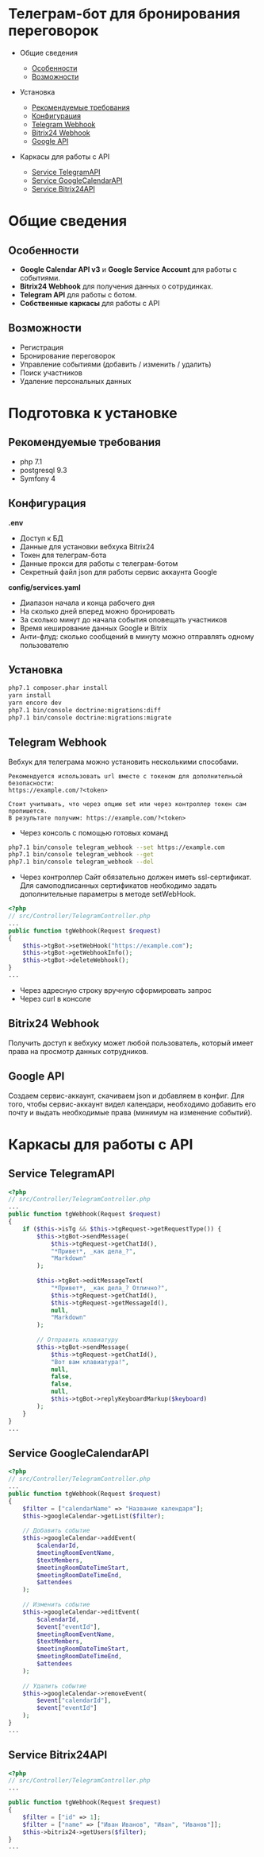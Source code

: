 Телеграм-бот для бронирования переговорок
======

- Общие сведения
  - [Особенности](#Особенности)
  - [Возможности](#Возможности)
- Установка
  - [Рекомендуемые требования](#Рекомендуемые-требования)
  - [Конфигурация](#Конфигурация)
  - [Telegram Webhook](#Telegram-Webhook)
  - [Bitrix24 Webhook](#Bitrix24-Webhook)
  - [Google API](#Google-API)

- Каркасы для работы с API
  - [Service TelegramAPI](#Service-TelegramAPI)
  - [Service GoogleCalendarAPI](#Service-GoogleCalendarAPI)
  - [Service Bitrix24API](#Service-Bitrix24API)

Общие сведения
======

Особенности
------

- **Google Calendar API v3** и **Google Service Account** для работы с событиями. 
- **Bitrix24 Webhook** для получения данных о сотрудинках.
- **Telegram API** для работы с ботом.
- **Собственные каркасы** для работы с API

Возможности
------

- Регистрация
- Бронирование переговорок
- Управление событиями (добавить / изменить / удалить)
- Поиск участников
- Удаление персональных данных

Подготовка к установке
======

Рекомендуемые требования
------

- php 7.1
- postgresql 9.3
- Symfony 4

Конфигурация
------

**.env**
- Доступ к БД
- Данные для установки вебхука Bitrix24
- Токен для телеграм-бота
- Данные прокси для работы с телеграм-ботом
- Секретный файл json для работы сервис аккаунта Google

**config/services.yaml**
- Диапазон начала и конца рабочего дня
- На сколько дней вперед можно бронировать
- За сколько минут до начала события оповещать участников
- Время кеширование данных Google и Bitrix
- Анти-флуд: сколько сообщений в минуту можно отправлять одному пользователю

Установка
------

```bash
php7.1 composer.phar install
yarn install
yarn encore dev
php7.1 bin/console doctrine:migrations:diff
php7.1 bin/console doctrine:migrations:migrate
```

Telegram Webhook
------
Вебхук для телеграма можно установить несколькими способами.

    Рекомендуется использовать url вместе с токеном для дополнителньой безопасности:
    https://example.com/?<token>
    
    Стоит учитывать, что через опцию set или через контроллер токен сам пропишется.
    В результате получим: https://example.com/?<token>
    
- Через консоль с помощью готовых команд
```bash
php7.1 bin/console telegram_webhook --set https://example.com
php7.1 bin/console telegram_webhook --get
php7.1 bin/console telegram_webhook --del
```

- Через контроллер
Сайт обязательно должен иметь ssl-сертификат. Для самоподписанных сертификатов необходимо задать дополнительные
параметры в методе setWebHook.
```php
<?php
// src/Controller/TelegramController.php
...
public function tgWebhook(Request $request)
{
    $this->tgBot->setWebHook("https://example.com");
    $this->tgBot->getWebhookInfo();
    $this->tgBot->deleteWebhook();
}
...
```

- Через адресную строку вручную сформировать запрос
- Через curl в консоле

Bitrix24 Webhook
------

Получить доступ к вебхуку может любой пользователь, который имеет права на просмотр данных сотрудников.

Google API
------

Создаем сервис-аккаунт, скачиваем json и добавляем в конфиг. Для того, чтобы сервис-аккаунт видел календари, необходимо
добавить его почту и выдать необходимые права (минимум на изменение событий).

Каркасы для работы с API
======

Service TelegramAPI
------

```php
<?php
// src/Controller/TelegramController.php
...
public function tgWebhook(Request $request)
{
    if ($this->isTg && $this->tgRequest->getRequestType()) {
        $this->tgBot->sendMessage(
            $this->tgRequest->getChatId(),
            "*Привет*, _как дела_?",
            "Markdown"
        );
        
        $this->tgBot->editMessageText(
            "*Привет*, _как дела_? Отлично?",
            $this->tgRequest->getChatId(),
            $this->tgRequest->getMessageId(),
            null,
            "Markdown"
        );
        
        // Отправить клавиатуру
        $this->tgBot->sendMessage(
            $this->tgRequest->getChatId(),
            "Вот вам клавиатура!",
            null,
            false,
            false,
            null,
            $this->tgBot->replyKeyboardMarkup($keyboard)
        );
    }
}
...
```

Service GoogleCalendarAPI
------

```php
<?php
// src/Controller/TelegramController.php
...
public function tgWebhook(Request $request)
{
    $filter = ["calendarName" => "Название календаря"];
    $this->googleCalendar->getList($filter);
    
    // Добавить событие
    $this->googleCalendar->addEvent(
        $calendarId,
        $meetingRoomEventName,
        $textMembers,
        $meetingRoomDateTimeStart,
        $meetingRoomDateTimeEnd,
        $attendees
    );
    
    // Изменить событие
    $this->googleCalendar->editEvent(
        $calendarId,
        $event["eventId"],
        $meetingRoomEventName,
        $textMembers,
        $meetingRoomDateTimeStart,
        $meetingRoomDateTimeEnd,
        $attendees
    );
    
    // Удалить событие
    $this->googleCalendar->removeEvent(
        $event["calendarId"], 
        $event["eventId"]
    );
}
...
```

Service Bitrix24API
------

```php
<?php
// src/Controller/TelegramController.php
...

public function tgWebhook(Request $request)
{
    $filter = ["id" => 1];
    $filter = ["name" => ["Иван Иванов", "Иван", "Иванов"]];
    $this->bitrix24->getUsers($filter);
}
...
```